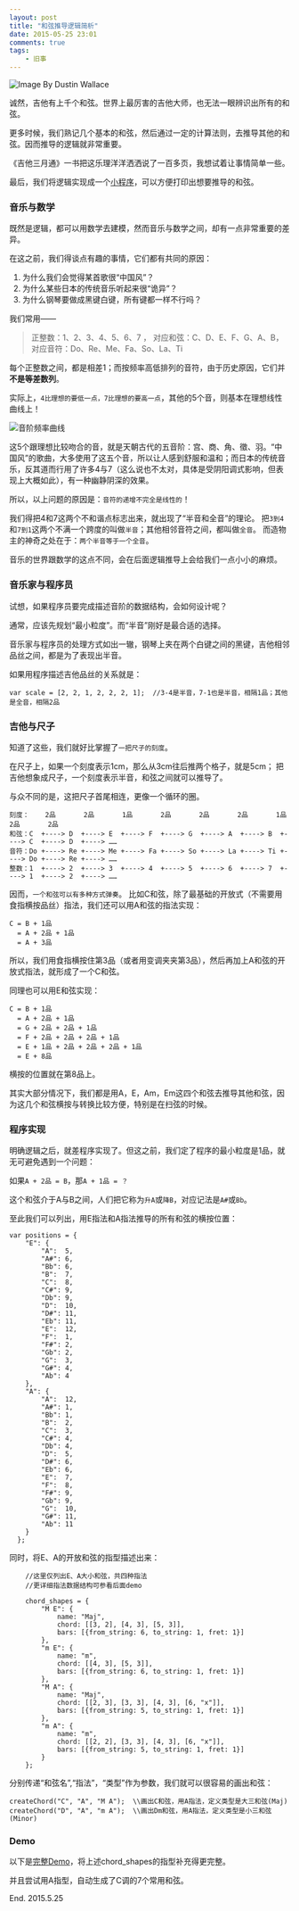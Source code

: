 ```yaml
---
layout: post
title: "和弦推导逻辑简析"
date: 2015-05-25 23:01
comments: true
tags: 
	- 旧事 
---
```


![Image By Dustin Wallace](/assets/blogImg/chord1.jpg) 

诚然，吉他有上千个和弦。世界上最厉害的吉他大师，也无法一眼辨识出所有的和弦。

更多时候，我们熟记几个基本的和弦，然后通过一定的计算法则，去推导其他的和弦。因而推导的逻辑就非常重要。

《吉他三月通》一书把这乐理洋洋洒洒说了一百多页，我想试着让事情简单一些。

最后，我们将逻辑实现成一个[小程序](/assets/demo/chord/index.html)，可以方便打印出想要推导的和弦。

### 音乐与数学

既然是逻辑，都可以用数学去建模，然而音乐与数学之间，却有一点非常重要的差异。

在这之前，我们得谈点有趣的事情，它们都有共同的原因：

1. 为什么我们会觉得某首歌很“中国风”？
2. 为什么某些日本的传统音乐听起来很“诡异”？
3. 为什么钢琴要做成黑键白键，所有键都一样不行吗？

我们常用——

> 正整数：1、2、3、4、5、6、7 ，
对应和弦：C、D、E、F、G、A、B，
对应音符：Do、Re、Me、Fa、So、La、Ti

每个正整数之间，都是相差1；而按频率高低排列的音符，由于历史原因，它们并**不是等差数列**。

实际上，``4比理想的要低一点，7比理想的要高一点``，其他的5个音，则基本在理想线性曲线上！

![音阶频率曲线](/assets/blogImg/chord2.png)        

这5个跟理想比较吻合的音，就是天朝古代的五音阶：宫、商、角、徵、羽。“中国风”的歌曲，大多使用了这五个音，所以让人感到舒服和温和；而日本的传统音乐，反其道而行用了许多4与7（这么说也不太对，具体是受阴阳调式影响，但表现上大概如此），有一种幽静阴深的效果。

所以，以上问题的原因是：``音符的递增不完全是线性的``！

我们得把4和7这两个不和谐点标志出来，就出现了“半音和全音”的理论。
把``3到4``和``7到1``这两个不满一个跨度的叫做``半音``；其他相邻音符之间，都叫做``全音``。
而造物主的神奇之处在于：``两个半音等于一个全音``。

音乐的世界跟数学的这点不同，会在后面逻辑推导上会给我们一点小小的麻烦。

### 音乐家与程序员

试想，如果程序员要完成描述音阶的数据结构，会如何设计呢？

通常，应该先规划“最小粒度”。而“半音”刚好是最合适的选择。

音乐家与程序员的处理方式如出一辙，钢琴上夹在两个白键之间的黑键，吉他相邻品丝之间，都是为了表现出半音。

如果用程序描述吉他品丝的关系就是：

```
var scale = [2, 2, 1, 2, 2, 2, 1];  //3-4是半音，7-1也是半音，相隔1品；其他是全音，相隔2品
```

### 吉他与尺子

知道了这些，我们就好比掌握了``一把尺子的刻度``。

在尺子上，如果一个刻度表示1cm，那么从3cm往后推两个格子，就是5cm；
把吉他想象成尺子，一个刻度表示半音，和弦之间就可以推导了。

与众不同的是，这把尺子首尾相连，更像一个循环的圈。

```
刻度：    2品       2品       1品       2品       2品       2品       1品       2品       2品
和弦：C  +----> D  +----> E  +----> F  +----> G  +----> A  +----> B  +----> C  +----> D  +----> ……
音符：Do +----> Re +----> Me +----> Fa +----> So +----> La +----> Ti +----> Do +----> Re +----> ……
整数：1  +----> 2  +----> 3  +----> 4  +----> 5  +----> 6  +----> 7  +----> 1  +----> 2  +----> ……
```

因而，``一个和弦可以有多种方式弹奏``。
比如C和弦，除了最基础的开放式（不需要用食指横按品丝）指法，我们还可以用A和弦的指法实现：

```
C = B + 1品
  = A + 2品 + 1品
  = A + 3品
```

所以，我们用食指横按住第3品（或者用变调夹夹第3品），然后再加上A和弦的开放式指法，就形成了一个C和弦。

同理也可以用E和弦实现：

```
C = B + 1品
  = A + 2品 + 1品
  = G + 2品 + 2品 + 1品
  = F + 2品 + 2品 + 2品 + 1品
  = E + 1品 + 2品 + 2品 + 2品 + 1品
  = E + 8品
```

横按的位置就在第8品上。

其实大部分情况下，我们都是用A，E，Am，Em这四个和弦去推导其他和弦，因为这几个和弦横按与转换比较方便，特别是在扫弦的时候。

### 程序实现

明确逻辑之后，就差程序实现了。但这之前，我们定了程序的最小粒度是1品，就无可避免遇到一个问题：

如果``A + 2品 = B``，那``A + 1品 = ？``

这个和弦介于A与B之间，人们把它称为``升A``或``降B``，对应记法是``A#``或``Bb``。

至此我们可以列出，用E指法和A指法推导的所有和弦的横按位置：

```
var positions = {
    "E": {
    	"A":  5,
    	"A#": 6,
    	"Bb": 6,
    	"B":  7,
    	"C":  8,
    	"C#": 9,
    	"Db": 9,
    	"D":  10,
    	"D#": 11,
    	"Eb": 11,
    	"E":  12,
    	"F":  1,
    	"F#": 2,
    	"Gb": 2,
    	"G":  3,
    	"G#": 4,
    	"Ab": 4
    },
    "A": {
     	"A":  12,
     	"A#": 1,
     	"Bb": 1,
     	"B":  2,
     	"C":  3,
     	"C#": 4,
     	"Db": 4,
     	"D":  5,
     	"D#": 6,
     	"Eb": 6,
     	"E":  7,
     	"F":  8,
     	"F#": 9,
     	"Gb": 9,
     	"G":  10,
     	"G#": 11,
     	"Ab": 11
    }
  };
```

同时，将E、A的开放和弦的指型描述出来：

```
	//这里仅列出E、A大小和弦，共四种指法
	//更详细指法数据结构可参看后面demo

	chord_shapes = {
	  	"M E": {
			name: "Maj",
			chord: [[3, 2], [4, 3], [5, 3]],
			bars: [{from_string: 6, to_string: 1, fret: 1}]
	  	},
	  	"m E": {
		    name: "m",
		    chord: [[4, 3], [5, 3]],
		    bars: [{from_string: 6, to_string: 1, fret: 1}]
	  	},
	  	"M A": {
		    name: "Maj",
		    chord: [[2, 3], [3, 3], [4, 3], [6, "x"]],
		    bars: [{from_string: 5, to_string: 1, fret: 1}]
	  	},
	  	"m A": {
		    name: "m",
		    chord: [[2, 2], [3, 3], [4, 3], [6, "x"]],
		    bars: [{from_string: 5, to_string: 1, fret: 1}]
	  	}
	};
```

分别传递“和弦名”,“指法”，“类型”作为参数，我们就可以很容易的画出和弦：

```
createChord("C", "A", "M A");  \\画出C和弦，用A指法，定义类型是大三和弦(Maj)
createChord("D", "A", "m A");  \\画出Dm和弦，用A指法，定义类型是小三和弦(Minor)
```

### Demo

以下是[完整Demo](/assets/demo/chord/index.html)，将上述chord_shapes的指型补充得更完整。

并且尝试用A指型，自动生成了C调的7个常用和弦。


End. 2015.5.25
